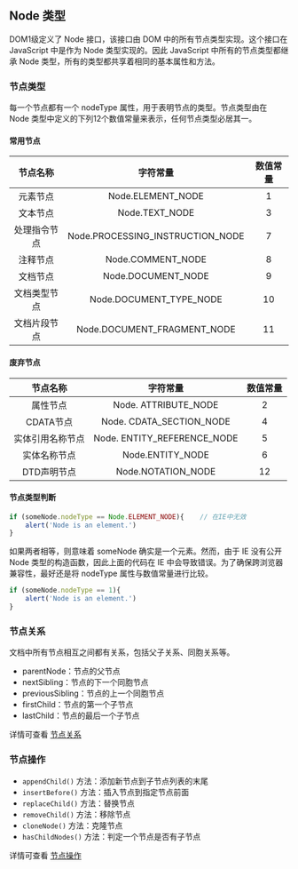 ## Node 类型

DOM1级定义了 Node 接口，该接口由 DOM 中的所有节点类型实现。这个接口在 JavaScript 中是作为 Node 类型实现的。因此 JavaScript 中所有的节点类型都继承 Node 类型，所有的类型都共享着相同的基本属性和方法。

### 节点类型

每一个节点都有一个 nodeType 属性，用于表明节点的类型。节点类型由在 Node 类型中定义的下列12个数值常量来表示，任何节点类型必居其一。

#### 常用节点

|   节点名称   |             字符常量             | 数值常量 |
| :----------: | :------------------------------: | :------: |
|   元素节点   |        Node.ELEMENT_NODE         |    1     |
|   文本节点   |          Node.TEXT_NODE          |    3     |
| 处理指令节点 | Node.PROCESSING_INSTRUCTION_NODE |    7     |
|   注释节点   |        Node.COMMENT_NODE         |    8     |
|   文档节点   |        Node.DOCUMENT_NODE        |    9     |
| 文档类型节点 |     Node.DOCUMENT_TYPE_NODE      |    10    |
| 文档片段节点 |   Node.DOCUMENT_FRAGMENT_NODE    |    11    |

#### 废弃节点

|     节点名称     |          字符常量           | 数值常量 |
| :--------------: | :-------------------------: | :------: |
|     属性节点     |    Node. ATTRIBUTE_NODE     |    2     |
|    CDATA节点     |  Node. CDATA_SECTION_NODE   |    4     |
| 实体引用名称节点 | Node. ENTITY_REFERENCE_NODE |    5     |
|   实体名称节点   |      Node.ENTITY_NODE       |    6     |
|   DTD声明节点    |     Node.NOTATION_NODE      |    12    |

#### 节点类型判断

```js
if (someNode.nodeType == Node.ELEMENT_NODE){	// 在IE中无效
    alert('Node is an element.')
}
```

如果两者相等，则意味着 someNode 确实是一个元素。然而，由于 IE 没有公开 Node 类型的构造函数，因此上面的代码在 IE 中会导致错误。为了确保跨浏览器兼容性，最好还是将 nodeType 属性与数值常量进行比较。

```js
if (someNode.nodeType == 1){
	alert('Node is an element.')
}
```

### 节点关系

文档中所有节点相互之间都有关系，包括父子关系、同胞关系等。

- parentNode：节点的父节点
- nextSibling：节点的下一个同胞节点
- previousSibling：节点的上一个同胞节点
- firstChild：节点的第一个子节点
- lastChild：节点的最后一个子节点

详情可查看 [节点关系](../NodesAccess/NodesRelationships.md)

### 节点操作

- `appendChild()` 方法：添加新节点到子节点列表的末尾
- `insertBefore()` 方法：插入节点到指定节点前面
- `replaceChild()` 方法：替换节点
- `removeChild()` 方法：移除节点
- `cloneNode()` 方法：克隆节点
- `hasChildNodes()` 方法：判定一个节点是否有子节点

详情可查看 [节点操作](../ManipulatingNodes/README.md)